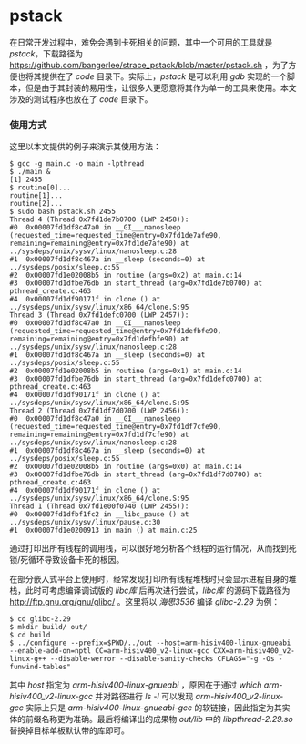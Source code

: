 # pstack

在日常开发过程中，难免会遇到卡死相关的问题，其中一个可用的工具就是 *pstack*，下载路径为 https://github.com/bangerlee/strace_pstack/blob/master/pstack.sh ，为了方便也将其提供在了 *code* 目录下。实际上，*pstack* 是可以利用 *gdb* 实现的一个脚本，但是由于其封装的易用性，让很多人更愿意将其作为单一的工具来使用。本文涉及的测试程序也放在了 *code* 目录下。

### 使用方式

这里以本文提供的例子来演示其使用方法：

```shell
$ gcc -g main.c -o main -lpthread
$ ./main &
[1] 2455
$ routine[0]...
routine[1]...
routine[2]...
$ sudo bash pstack.sh 2455
Thread 4 (Thread 0x7fd1de7b0700 (LWP 2458)):
#0  0x00007fd1df8c47a0 in __GI___nanosleep (requested_time=requested_time@entry=0x7fd1de7afe90, remaining=remaining@entry=0x7fd1de7afe90) at ../sysdeps/unix/sysv/linux/nanosleep.c:28
#1  0x00007fd1df8c467a in __sleep (seconds=0) at ../sysdeps/posix/sleep.c:55
#2  0x00007fd1e02008b5 in routine (args=0x2) at main.c:14
#3  0x00007fd1dfbe76db in start_thread (arg=0x7fd1de7b0700) at pthread_create.c:463
#4  0x00007fd1df90171f in clone () at ../sysdeps/unix/sysv/linux/x86_64/clone.S:95
Thread 3 (Thread 0x7fd1defc0700 (LWP 2457)):
#0  0x00007fd1df8c47a0 in __GI___nanosleep (requested_time=requested_time@entry=0x7fd1defbfe90, remaining=remaining@entry=0x7fd1defbfe90) at ../sysdeps/unix/sysv/linux/nanosleep.c:28
#1  0x00007fd1df8c467a in __sleep (seconds=0) at ../sysdeps/posix/sleep.c:55
#2  0x00007fd1e02008b5 in routine (args=0x1) at main.c:14
#3  0x00007fd1dfbe76db in start_thread (arg=0x7fd1defc0700) at pthread_create.c:463
#4  0x00007fd1df90171f in clone () at ../sysdeps/unix/sysv/linux/x86_64/clone.S:95
Thread 2 (Thread 0x7fd1df7d0700 (LWP 2456)):
#0  0x00007fd1df8c47a0 in __GI___nanosleep (requested_time=requested_time@entry=0x7fd1df7cfe90, remaining=remaining@entry=0x7fd1df7cfe90) at ../sysdeps/unix/sysv/linux/nanosleep.c:28
#1  0x00007fd1df8c467a in __sleep (seconds=0) at ../sysdeps/posix/sleep.c:55
#2  0x00007fd1e02008b5 in routine (args=0x0) at main.c:14
#3  0x00007fd1dfbe76db in start_thread (arg=0x7fd1df7d0700) at pthread_create.c:463
#4  0x00007fd1df90171f in clone () at ../sysdeps/unix/sysv/linux/x86_64/clone.S:95
Thread 1 (Thread 0x7fd1e00f0740 (LWP 2455)):
#0  0x00007fd1dfbf1fc2 in __libc_pause () at ../sysdeps/unix/sysv/linux/pause.c:30
#1  0x00007fd1e0200913 in main () at main.c:25
```

通过打印出所有线程的调用栈，可以很好地分析各个线程的运行情况，从而找到死锁/死循环导致设备卡死的根因。

在部分嵌入式平台上使用时，经常发现打印所有线程堆栈时只会显示进程自身的堆栈，此时可考虑编译调试版的 *libc库* 后再次进行尝试，*libc库* 的源码下载路径为 http://ftp.gnu.org/gnu/glibc/ 。这里将以 *海思3536* 编译 *glibc-2.29* 为例：

```shell
$ cd glibc-2.29
$ mkdir build/ out/
$ cd build
$ ../configure --prefix=$PWD/../out --host=arm-hisiv400-linux-gnueabi --enable-add-on=nptl CC=arm-hisiv400_v2-linux-gcc CXX=arm-hisiv400_v2-linux-g++ --disable-werror --disable-sanity-checks CFLAGS="-g -Os -funwind-tables"
```

其中 *host* 指定为 *arm-hisiv400-linux-gnueabi* ，原因在于通过 *which arm-hisiv400_v2-linux-gcc* 并对路径进行 *ls -l* 可以发现 *arm-hisiv400_v2-linux-gcc* 实际上只是 *arm-hisiv400-linux-gnueabi-gcc* 的软链接，因此指定为其实体的前缀名称更为准确。最后将编译出的成果物 *out/lib* 中的 *libpthread-2.29.so* 替换掉目标单板默认带的库即可。

